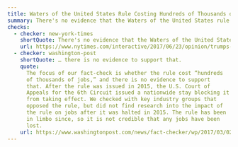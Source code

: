 ```yaml
---
title: Waters of the United States Rule Costing Hundreds of Thousands of Jobs
summary: There's no evidence that the Waters of the United States rule caused severe job losses.
checks:
  - checker: new-york-times
    shortQuote: There's no evidence that the Waters of the United States rule caused severe job losses.
    url: https://www.nytimes.com/interactive/2017/06/23/opinion/trumps-lies.html
  - checker: washington-post
    shortQuote: … there is no evidence to support that.
    quote:
      The focus of our fact-check is whether the rule cost “hundreds
      of thousands of jobs,” and there is no evidence to support
      that. After the rule was issued in 2015, the U.S. Court of
      Appeals for the 6th Circuit issued a nationwide stay blocking it
      from taking effect. We checked with key industry groups that
      opposed the rule, but did not find research into the impact of
      the rule on jobs after it was halted in 2015. The rule has been
      in limbo since, so it is not credible that any jobs have been
      lost.
    url: https://www.washingtonpost.com/news/fact-checker/wp/2017/03/02/trumps-claim-that-waters-of-the-united-states-rule-cost-hundreds-of-thousands-of-jobs/
---
```

